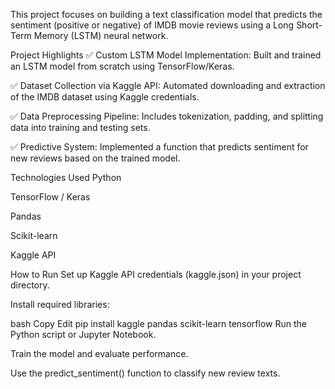 This project focuses on building a text classification model that predicts the sentiment (positive or negative) of IMDB movie reviews using a Long Short-Term Memory (LSTM) neural network.

Project Highlights
✅ Custom LSTM Model Implementation: Built and trained an LSTM model from scratch using TensorFlow/Keras.

✅ Dataset Collection via Kaggle API: Automated downloading and extraction of the IMDB dataset using Kaggle credentials.

✅ Data Preprocessing Pipeline: Includes tokenization, padding, and splitting data into training and testing sets.

✅ Predictive System: Implemented a function that predicts sentiment for new reviews based on the trained model.


Technologies Used
Python

TensorFlow / Keras

Pandas

Scikit-learn

Kaggle API

How to Run
Set up Kaggle API credentials (kaggle.json) in your project directory.

Install required libraries:

bash
Copy
Edit
pip install kaggle pandas scikit-learn tensorflow
Run the Python script or Jupyter Notebook.

Train the model and evaluate performance.

Use the predict_sentiment() function to classify new review texts.

